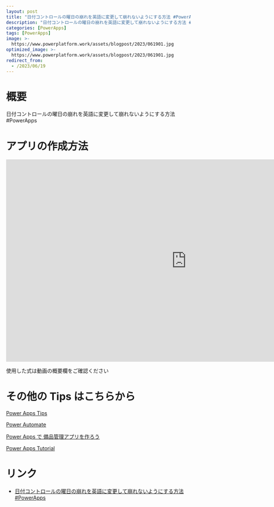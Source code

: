 ```yaml
---
layout: post
title: "日付コントロールの曜日の崩れを英語に変更して崩れないようにする方法 #PowerApps"
description: "日付コントロールの曜日の崩れを英語に変更して崩れないようにする方法 #PowerAppsを動画で分かりやすく解説"
categories: [PowerApps]
tags: [PowerApps]
image: >-
  https://www.powerplatform.work/assets/blogpost/2023/061901.jpg
optimized_image: >-
  https://www.powerplatform.work/assets/blogpost/2023/061901.jpg
redirect_from:
  - /2023/06/19
---
```



#  概要

日付コントロールの曜日の崩れを英語に変更して崩れないようにする方法 #PowerApps


# アプリの作成方法

<iframe width="983" height="553" src="https://www.youtube.com/embed/iYzgNnAVAk8" title="YouTube video player" frameborder="0" allow="accelerometer; autoplay; clipboard-write; encrypted-media; gyroscope; picture-in-picture" allowfullscreen></iframe>


使用した式は動画の概要欄をご確認ください


# その他の Tips はこちらから

[Power Apps Tips](https://www.youtube.com/watch?v=VrAQf3JQ7yM&list=PLVhFi1fb3DqakSLVMn22DDcySXh9jtzi- )


[Power Automate](https://www.youtube.com/watch?v=-YnJYT0ASEM&list=PLVhFi1fb3Dqbzic6GieqnLFgD3aTj-eHA)


[Power Apps で 備品管理アプリを作ろう](https://www.youtube.com/playlist?list=PLVhFi1fb3DqZM3HKb8Hea6XEL96990Fyn)


[Power Apps Tutorial](https://www.youtube.com/playlist?list=PLVhFi1fb3DqalxpL974VvAJvV4iWoSbe_)


# リンク


- [日付コントロールの曜日の崩れを英語に変更して崩れないようにする方法 #PowerApps](https://www.youtube.com/watch?v=iYzgNnAVAk8)


